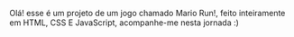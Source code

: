Olá! esse é um projeto de um jogo chamado Mario Run!, feito inteiramente em HTML, CSS E JavaScript, acompanhe-me nesta jornada :)